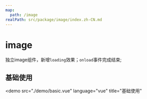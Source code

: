 ```yaml
---
map:
  path: /image
realPath: src/package/image/index.zh-CN.md
---
```


# image

独立image组件，新增`loading`效果；`onload`事件完成结束;

## 基础使用

<demo src="./demo/basic.vue"
  language="vue"
  title="基础使用"
  >
</demo>
